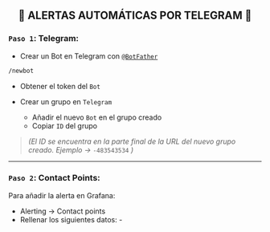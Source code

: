 <h2 align="center"> 🔔 ALERTAS AUTOMÁTICAS POR TELEGRAM 🔔 </h2>

### `Paso 1`: Telegram:

- Crear un Bot en Telegram con [`@BotFather`](https://t.me/BotFather)

```bash
/newbot
```
 
- Obtener el token del `Bot`

- Crear un grupo en `Telegram`
    - Añadir el nuevo `Bot` en el grupo creado
    - Copiar `ID` del grupo
> *(El ID se encuentra en la parte final de la URL del nuevo grupo creado. Ejemplo →* `-483543534` *)*

---

### `Paso 2`: Contact Points:

Para añadir la alerta en Grafana:

  - Alerting → Contact points
  - Rellenar los siguientes datos:
        - 

